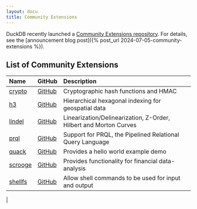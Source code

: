 ```yaml
---
layout: docu
title: Community Extensions 
---
```


DuckDB recently launched a [Community Extensions repository](https://github.com/duckdb/community-extensions).
For details, see the [announcement blog post]({% post_url 2024-07-05-community-extensions %}).


## List of Community Extensions

| Name                         | GitHub                                                                           | Description                                                                        |
|:-----------------------------|----------------------------------------------------------------------------------|:-----------------------------------------------------------------------------------|
| [crypto](https://community-extensions.duckdb.org/extensions/crypto.html)               | [<span class="github">GitHub</span>](https://github.com/rustyconover/duckdb/crypto-extension)            | Cryptographic hash functions and HMAC |
| [h3](https://community-extensions.duckdb.org/extensions/h3.html) | [<span class="github">GitHub</span>](https://github.com/isaacbrodsky/h3-duckdb) | Hierarchical hexagonal indexing for geospatial data |
| [lindel](https://community-extensions.duckdb.org/extensions/lindel.html)                   | [<span class="github">GitHub</span>](https://github.com/rustyconover/duckdb-lindel-extension)       | Linearization/Delinearization, Z-Order, Hilbert and Morton Curves |
| [prql](https://community-extensions.duckdb.org/extensions/prql.html)               | [<span class="github">GitHub</span>](https://github.com/ywelsh/duckdb-prql)     | Support for PRQL, the Pipelined Relational Query Language |
| [quack](https://community-extensions.duckdb.org/extensions/quack.html)               | [<span class="github">GitHub</span>](https://github.com/hannes/quack)     | Provides a hello world example demo |
| [scrooge](https://community-extensions.duckdb.org/extensions/scrooge.html)               | [<span class="github">GitHub</span>](https://github.com/pdet/Scrooge-McDuck)     | Provides functionality for financial data-analysis |
| [shellfs](https://community-extensions.duckdb.org/extensions/shellfs.html)               | [<span class="github">GitHub</span>](https://github.com/rustyconover/duckdb-shellfs-extension)     | Allow shell commands to be used for input and output

 |
